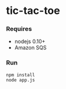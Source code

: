 tic-tac-toe
===========
### Requires
* nodejs 0.10+
* Amazon SQS

### Run
```
npm install
node app.js
```

